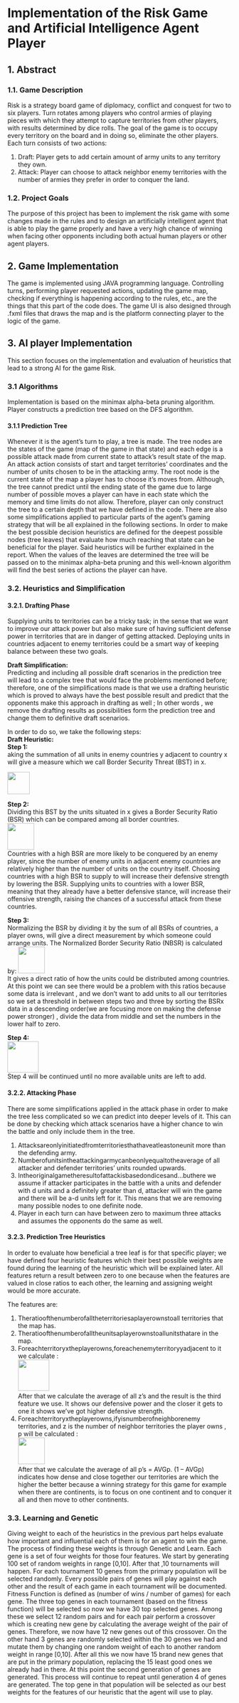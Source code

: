# Implementation of the Risk Game and Artificial Intelligence Agent Player

## 1. Abstract
### 1.1. Game Description
Risk is a strategy board game of diplomacy, conflict and conquest for two to
six players.
Turn rotates among players who control armies of playing pieces
with which they attempt to capture territories from other players, with results
determined by dice rolls. The goal of the game is to occupy every territory on
the board and in doing so, eliminate the other players.
Each turn consists of two actions:
1) Draft: Player gets to add certain amount of army units to any territory they own.
2) Attack: Player can choose to attack neighbor enemy territories with the number of armies they prefer in order to conquer the land.

### 1.2. Project Goals
The purpose of this project has been to implement the risk game with some changes made in the rules and to design an artificially intelligent agent that is able to play the game properly and have a very high chance of winning when facing other opponents including both actual human players or other agent players.

## 2. Game Implementation
The game is implemented using JAVA programming language. 
Controlling turns, performing player requested actions, updating the game map, checking if everything is happening according to the rules, etc., are the things that this part of the code does.
The game UI is also designed through .fxml files that draws the map and is the platform connecting player to the logic of the game.

## 3. AI player Implementation
This section focuses on the implementation and evaluation of heuristics that lead to a strong AI for the game Risk.

### 3.1 Algorithms
Implementation is based on the minimax alpha-beta pruning algorithm. Player constructs a prediction tree based on the DFS algorithm.
#### 3.1.1 Prediction Tree
Whenever it is the agent’s turn to play, a tree is made. The tree nodes
are the states of the game (map of the game in that state) and each edge is a possible attack made from current state to attack’s result state of the map. An attack action consists of start and target territories’ coordinates and the number of units chosen to be in the attacking army. The root node is the current state of the map a player has to choose it’s moves from. Although, the tree cannot predict until the ending state of the game due to large number of possible moves a player can have in each state which the memory and time limits do not allow. Therefore, player can only construct the tree to a certain depth that we have defined in the code. There are also some simplifications applied to particular parts of the agent’s gaming strategy that will be all explained in the following sections.
In order to make the best possible decision heuristics are defined for the deepest possible nodes (tree leaves) that evaluate how much reaching that state can be beneficial for the player. Said heuristics will be further explained in the report.
When the values of the leaves are determined the tree will be passed on to the minimax alpha-beta pruning and this well-known algorithm will find the best series of actions the player can have.

### 3.2. Heuristics and Simplification
#### 3.2.1. Drafting Phase
Supplying units to territories can be a tricky task; in the sense that we want to improve our attack power but also make sure of having sufficient defense power in territories that are in danger of getting attacked. Deploying units in countries adjacent to enemy territories could be a smart way of keeping balance between these two goals.<br>

**Draft Simplification:**<br>
Predicting and including all possible draft scenarios in the prediction tree will lead to a complex tree that would face the problems mentioned before; therefore, one of the simplifications made is that we use a drafting heuristic which is proved to always have the best possible result and predict that the opponents make this approach in drafting as well ; In other words , we remove the drafting results as possibilities form the prediction tree and change them to definitive draft scenarios.

In order to do so, we take the following steps:<br>
**Draft Heuristic:**<br>
**Step 1:** <br>
aking the summation of all units in enemy countries y adjacent to
country x will give a measure which we call Border Security Threat (BST) in x.

<img src="Formulas/f1.png" height="50"><br>

**Step 2:** <br>
Dividing this BST by the units situated in x gives a Border Security Ratio (BSR) which can be compared among all border countries.<br>
<img src="Formulas/f2.png" height="60"><br>
Countries with a high BSR are more likely to be conquered by an enemy player, since the number of enemy units in adjacent enemy countries are relatively higher than the number of units on the country itself. Choosing countries with a high BSR to supply to will increase their defensive strength by lowering the BSR. Supplying units to countries with a lower BSR, meaning that they already have a better defensive stance,
will increase their offensive strength, raising the chances of a successful attack from these countries.<br>

**Step 3:** <br>
Normalizing the BSR by dividing it by the sum of all BSRs of countries, a player owns, will give a direct measurement by which someone could arrange units. The Normalized Border Security Ratio (NBSR) is calculated by:
<img src="Formulas/f3.png" height="60"><br>
It gives a direct ratio of how the units could be distributed among countries.
At this point we can see there would be a problem with this ratios because some data is irrelevant , and we don’t want to add units to all our territories so we set a threshold in between steps two and three by sorting the BSRx data in a descending order(we are focusing more on making the defense power stronger) , divide the data from middle and set the numbers in the lower half to zero.

**Step 4:** <br>
<img src="Formulas/f4.png" height="70"><br>
Step 4 will be continued until no more available units are left to add.

#### 3.2.2. Attacking Phase
There are some simplifications applied in the attack phase in order to make the tree less complicated so we can predict into deeper levels of it. This can be done by checking which attack scenarios have a higher chance to win the battle and only include them in the tree.
1. Attacksareonlyinitiatedfromterritoriesthathaveatleastoneunit more than the defending army.
2. Numberofunitsintheattackingarmycanbeonlyequaltotheaverage of all attacker and defender territories’ units rounded upwards.
3. Intheoriginalgametheresultofattackisbasedondicesand...buthere we assume if attacker participates in the battle with a units and defender with d units and a definitely greater than d, attacker will win the game and there will be a-d units left for it. This means that we are removing many possible nodes to one definite node.
4. Player in each turn can have between zero to maximum three attacks and assumes the opponents do the same as well.

#### 3.2.3. Prediction Tree Heuristics
In order to evaluate how beneficial a tree leaf is for that specific player; we have defined four heuristic features which their best possible weights are found during the learning of the heuristic which will be explained later. All features return a result between zero to one because when the features are valued in close ratios to each other, the learning and assigning weight would be more accurate.

The features are:
1. Theratioofthenumberofalltheterritoriesaplayerownstoall
territories that the map has.
2. Theratioofthenumberofalltheunitsaplayerownstoallunitsthatare
in the map.
3. Foreachterritoryxtheplayerowns,foreachenemyterritoryyadjacent
to it we calculate :<br>
<img src="Formulas/f5.png" height="70"><br>
After that we calculate the average of all z’s and the result is the third feature we use. It shows our defensive power and the closer it gets to one it shows we’ve got higher defensive strength.
4. Foreachterritoryxtheplayerowns,ifyisnumberofneighborenemy territories, and z is the number of neighbor territories the player owns , p will be calculated :<br>
<img src="Formulas/f6.png" height="60"><br>
After that we calculate the average of all p’s = AVGp.
(1 – AVGp) indicates how dense and close together our territories are which the higher the better because a winning strategy for this game for example when there are continents, is to focus on one continent and to conquer it all and then move to other continents.

### 3.3. Learning and Genetic
Giving weight to each of the heuristics in the previous part helps evaluate how important and influential each of them is for an agent to win the game.
The process of finding these weights is through Genetic and Learn.
Each gene is a set of four weights for those four features. We start by generating 100 set of random weights in range [0,10]. After that ,10 tournaments will happen. For each tournament 10 genes from the primary population will be selected randomly. Every possible pairs of genes will play against each other and the result of each game in each tournament will be documented.
Fitness Function is defined as (number of wins / number of games) for each gene. The three top genes in each tournament (based on the fitness function) will be selected so now we have 30 top selected genes. Among these we select 12 random pairs and for each pair perform a crossover which is creating new gene by calculating the average weight of the pair of genes. Therefore, we now have 12 new genes out of this crossover. On the other hand 3 genes are randomly selected within the 30 genes we had and mutate them by changing one random weight of each to another random weight in range [0,10].
After all this we now have 15 brand new genes that are put in the primary population, replacing the 15 least good ones we already had in there. At this point the second generation of genes are generated.
This process will continue to repeat until generation 4 of genes are generated. The top gene in that population will be selected as our best weights for the features of our heuristic that the agent will use to play.

